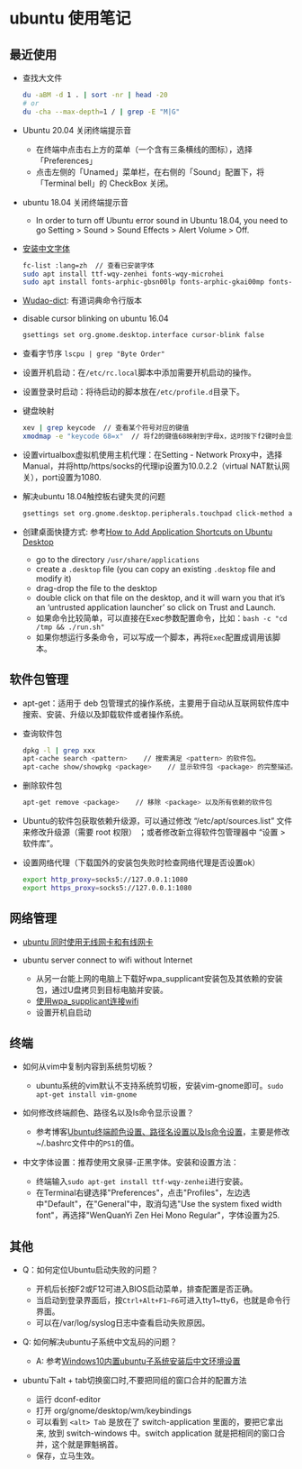 # ubuntu 使用笔记

## 最近使用

- 查找大文件

  ```bash
  du -aBM -d 1 . | sort -nr | head -20
  # or
  du -cha --max-depth=1 / | grep -E "M|G"
  ```

- Ubuntu 20.04 关闭终端提示音
  - 在终端中点击右上方的菜单（一个含有三条横线的图标），选择「Preferences」
  - 点击左侧的「Unamed」菜单栏，在右侧的「Sound」配置下，将「Terminal bell」的 CheckBox 关闭。

- ubuntu 18.04 关闭终端提示音
  - In order to turn off Ubuntu error sound in Ubuntu 18.04, you need to go Setting > Sound > Sound Effects > Alert Volume > Off.

- [安装中文字体][cn_font]

  ```bash
  fc-list :lang=zh  // 查看已安装字体
  sudo apt install ttf-wqy-zenhei fonts-wqy-microhei
  sudo apt install fonts-arphic-gbsn00lp fonts-arphic-gkai00mp fonts-arphic-bsmi00lp fonts-arphic-bkai00mp
  ```

  [cn_font]: https://www.cnblogs.com/Jimc/p/10302267.html

- [Wudao-dict][wudao]: 有道词典命令行版本

  [wudao]: https://github.com/ChestnutHeng/Wudao-dict

- disable cursor blinking on ubuntu 16.04

  ```bash
  gsettings set org.gnome.desktop.interface cursor-blink false
  ```

- 查看字节序 `lscpu | grep "Byte Order"`

- 设置开机启动：在`/etc/rc.local`脚本中添加需要开机启动的操作。

- 设置登录时启动：将待启动的脚本放在`/etc/profile.d`目录下。

- 键盘映射

  ```bash
  xev | grep keycode  // 查看某个符号对应的键值
  xmodmap -e "keycode 68=x"  // 将f2的键值68映射到字母x，这时按下f2键时会显示x
  ```

- 设置virtualbox虚拟机使用主机代理：在Setting - Network Proxy中，选择Manual，并将http/https/socks的代理ip设置为10.0.2.2（virtual NAT默认网关），port设置为1080.

- 解决ubuntu 18.04触控板右键失灵的问题

  ```bash
  gsettings set org.gnome.desktop.peripherals.touchpad click-method areas
  ```

- 创建桌面快捷方式: 参考[How to Add Application Shortcuts on Ubuntu Desktop](https://itsfoss.com/ubuntu-desktop-shortcut/)
  - go to the directory `/usr/share/applications`
  - create a `.desktop` file (you can copy an existing `.desktop` file and modify it)
  - drag-drop the file to the desktop
  - double click on that file on the desktop, and it will warn you that it’s an ‘untrusted application launcher’ so click on Trust and Launch.
  - 如果命令比较简单，可以直接在Exec参数配置命令，比如：`bash -c "cd /tmp && ./run.sh"`
  - 如果你想运行多条命令，可以写成一个脚本，再将`Exec`配置成调用该脚本。

## 软件包管理

- apt-get：适用于 deb 包管理式的操作系统，主要用于自动从互联网软件库中搜索、安装、升级以及卸载软件或者操作系统。

- 查询软件包

  ```bash
  dpkg -l | grep xxx
  apt-cache search <pattern>    // 搜索满足 <pattern> 的软件包。
  apt-cache show/showpkg <package>    // 显示软件包 <package> 的完整描述。
  ```

- 删除软件包

  ```bash
  apt-get remove <package>    // 移除 <package> 以及所有依赖的软件包
  ```

- Ubuntu的软件包获取依赖升级源，可以通过修改 “/etc/apt/sources.list” 文件来修改升级源（需要 root 权限） ；或者修改新立得软件包管理器中 “设置 > 软件库”。

- 设置网络代理（下载国外的安装包失败时检查网络代理是否设置ok）

  ```bash
  export http_proxy=socks5://127.0.0.1:1080
  export https_proxy=socks5://127.0.0.1:1080
  ```

## 网络管理

- [ubuntu 同时使用无线网卡和有线网卡](https://blog.csdn.net/huohongpeng/article/details/78608671)

- ubuntu server connect to wifi without Internet
  - 从另一台能上网的电脑上下载好wpa_supplicant安装包及其依赖的安装包，通过U盘拷贝到目标电脑并安装。
  - [使用wpa_supplicant连接wifi](https://www.linuxbabe.com/ubuntu/connect-to-wi-fi-from-terminal-on-ubuntu-18-04-19-04-with-wpa-supplicant)
  - 设置开机自启动

## 终端

- 如何从vim中复制内容到系统剪切板？
  - ubuntu系统的vim默认不支持系统剪切板，安装vim-gnome即可。`sudo apt-get install vim-gnome`

- 如何修改终端颜色、路径名以及ls命令显示设置？
  - 参考博客[Ubuntu终端颜色设置、路径名设置以及ls命令设置](http://blog.sina.com.cn/s/blog_65a8ab5d0101g6cf.html)，主要是修改\~/.bashrc文件中的`PS1`的值。

- 中文字体设置：推荐使用文泉驿-正黑字体。安装和设置方法：
  - 终端输入`sudo apt-get install ttf-wqy-zenhei`进行安装。
  - 在Terminal右键选择"Preferences"，点击"Profiles"，左边选中"Default"，在"General"中，取消勾选"Use the system fixed width font"，再选择"WenQuanYi Zen Hei Mono Regular"，字体设置为25.

## 其他

- Q：如何定位Ubuntu启动失败的问题？
  - 开机后长按F2或F12可进入BIOS启动菜单，排查配置是否正确。
  - 当启动到登录界面后，按`Ctrl+Alt+F1~F6`可进入tty1~tty6，也就是命令行界面。
  - 可以在/var/log/syslog日志中查看启动失败原因。

- Q: 如何解决ubuntu子系统中文乱码的问题？
  - A: 参考[Windows10内置ubuntu子系统安装后中文环境设置](https://blog.csdn.net/KERTORP/article/details/80102143)

- ubuntu下alt + tab切换窗口时,不要把同组的窗口合并的配置方法
  - 运行 dconf-editor
  - 打开 org/gnome/desktop/wm/keybindings
  - 可以看到 `<alt> Tab` 是放在了 switch-application 里面的，要把它拿出来, 放到 switch-windows 中。switch application 就是把相同的窗口合并，这个就是罪魁祸首。
  - 保存，立马生效。
